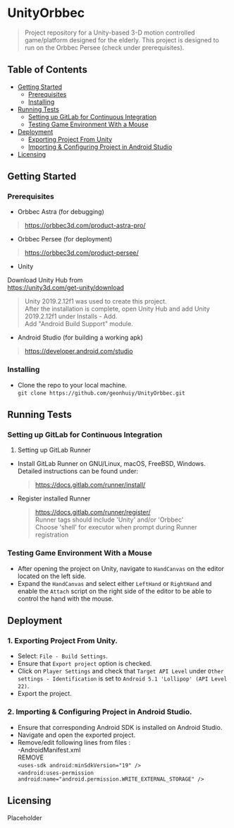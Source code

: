# UnityOrbbec
> Project repository for a Unity-based 3-D motion controlled game/platform designed for the elderly. This project is designed to run on the Orbbec Persee (check under prerequisites).  
## Table of Contents  
 * [Getting Started](#getting-started)   
   * [Prerequisites](#prerequisites)  
   * [Installing](#installing)
 * [Running Tests](#running-tests)
   * [Setting up GitLab for Continuous Integration](#setting-up-gitlab-for-continuous-integration)  
   * [Testing Game Environment With a Mouse](#testing-game-environment-with-a-mouse)  
 * [Deployment](#deployment)  
   * [Exporting Project From Unity](#exporting-project-from-unity)
   * [Importing & Configuring Project in Android Studio](#importing-&-configuring-project-in-android-studio)
 * [Licensing](#licensing)  
 
## Getting Started  
### Prerequisites   
  - Orbbec Astra (for debugging)
  >https://orbbec3d.com/product-astra-pro/
  
  - Orbbec Persee (for deployment)
  >https://orbbec3d.com/product-persee/  
  
  - Unity  
  
  Download Unity Hub from  
  https://unity3d.com/get-unity/download  
  >Unity 2019.2.12f1 was used to create this project.  
  After the installation is complete, open Unity Hub and add Unity 2019.2.12f1 under Installs - Add.  
  Add "Android Build Support" module.
  
  - Android Studio (for building a working apk)
  >https://developer.android.com/studio
  
  
  
### Installing  
 - Clone the repo to your local machine.  
 ```git clone https://github.com/geonhuiy/UnityOrbbec.git```

## Running Tests
### Setting up GitLab for Continuous Integration
1. Setting up GitLab Runner
  - Install GitLab Runner on GNU/Linux, macOS, FreeBSD, Windows. Detailed instructions can be found under:  
    > https://docs.gitlab.com/runner/install/  
  - Register installed Runner  
    > https://docs.gitlab.com/runner/register/  
    > Runner tags should include 'Unity' and/or 'Orbbec'  
    > Choose 'shell' for executor when prompt during Runner registration  
    
### Testing Game Environment With a Mouse
  - After opening the project on Unity, navigate to ```HandCanvas``` on the editor located on the left side.  
  - Expand the ```HandCanvas``` and select either ```LeftHand``` or ```RightHand``` and enable the ```Attach``` script on the right side    of the editor to be able to control the hand with the mouse.  
  
## Deployment  
### 1. Exporting Project From Unity.
  - Select: ```File - Build Settings```.
  - Ensure that ```Export project``` option is checked.
  - Click on ```Player Settings``` and check that ```Target API Level``` under ```Other settings - Identification``` is set to ```Android 5.1 'Lollipop' (API Level 22)```.
  - Export the project.
  
### 2. Importing & Configuring Project in Android Studio.
  - Ensure that corresponding Android SDK is installed on Android Studio. 
  - Navigate and open the exported project.
  - Remove/edit following lines from files :  
      -AndroidManifest.xml  
      REMOVE  
      ```<uses-sdk android:minSdkVersion="19" />```    
      ```<android:uses-permission android:name="android.permission.WRITE_EXTERNAL_STORAGE" />```  
      

## Licensing  
Placeholder
  
